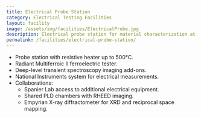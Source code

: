 ```yaml
---
title: Electrical Probe Station
category: Electrical Testing Facilities
layout: facility
image: /assets/img/facilities/ElectricalProbe.jpg
description: Electrical probe station for material characterization at elevated temperatures.
permalink: /facilities/electrical-probe-station/
---
```


- Probe station with resistive heater up to 500°C.
- Radiant Multiferroic II ferroelectric tester.
- Deep-level transient spectroscopy imaging add-ons.
- National Instruments system for electrical measurements.
- Collaborations:
  - Spanier Lab access to additional electrical equipment.
  - Shared PLD chambers with RHEED imaging.
  - Empyrian X-ray diffractometer for XRD and reciprocal space mapping.
